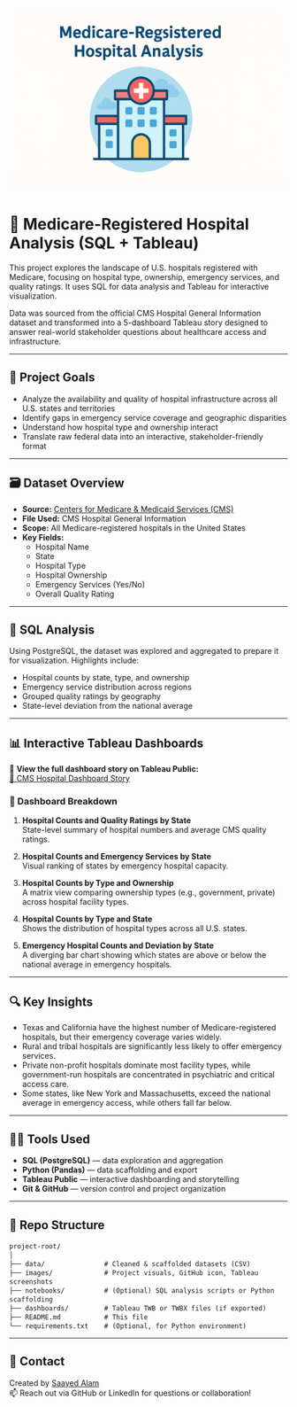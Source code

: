 
<p align="center">
  <img src="https://github.com/saayedalam/CMS-Hospital-SQL-Analysis/blob/main/images/image.png" width="500" alt="CMS Hospital Logo">
</p>

# 🏥 Medicare-Registered Hospital Analysis (SQL + Tableau)

This project explores the landscape of U.S. hospitals registered with Medicare, focusing on hospital type, ownership, emergency services, and quality ratings. It uses SQL for data analysis and Tableau for interactive visualization.

Data was sourced from the official CMS Hospital General Information dataset and transformed into a 5-dashboard Tableau story designed to answer real-world stakeholder questions about healthcare access and infrastructure.

---

## 📌 Project Goals

- Analyze the availability and quality of hospital infrastructure across all U.S. states and territories
- Identify gaps in emergency service coverage and geographic disparities
- Understand how hospital type and ownership interact
- Translate raw federal data into an interactive, stakeholder-friendly format

---

## 🗃️ Dataset Overview

- **Source:** [Centers for Medicare & Medicaid Services (CMS)](https://data.cms.gov/provider-data/topics/hospitals)
- **File Used:** CMS Hospital General Information
- **Scope:** All Medicare-registered hospitals in the United States
- **Key Fields:**  
  - Hospital Name  
  - State  
  - Hospital Type  
  - Hospital Ownership  
  - Emergency Services (Yes/No)  
  - Overall Quality Rating  

---

## 🧮 SQL Analysis

Using PostgreSQL, the dataset was explored and aggregated to prepare it for visualization. Highlights include:

- Hospital counts by state, type, and ownership
- Emergency service distribution across regions
- Grouped quality ratings by geography
- State-level deviation from the national average

---

## 📊 Interactive Tableau Dashboards

🔗 **View the full dashboard story on Tableau Public:**  
[📘 CMS Hospital Dashboard Story](https://public.tableau.com/app/profile/saayed.alam/viz/CMSHospitalDataDashboardSQLAnalysisVisualization/Story1?publish=yes)

### 🔹 Dashboard Breakdown

1. **Hospital Counts and Quality Ratings by State**  
   State-level summary of hospital numbers and average CMS quality ratings.

2. **Hospital Counts and Emergency Services by State**  
   Visual ranking of states by emergency hospital capacity.

3. **Hospital Counts by Type and Ownership**  
   A matrix view comparing ownership types (e.g., government, private) across hospital facility types.

4. **Hospital Counts by Type and State**  
   Shows the distribution of hospital types across all U.S. states.

5. **Emergency Hospital Counts and Deviation by State**  
   A diverging bar chart showing which states are above or below the national average in emergency hospitals.

---

## 🔍 Key Insights

- Texas and California have the highest number of Medicare-registered hospitals, but their emergency coverage varies widely.
- Rural and tribal hospitals are significantly less likely to offer emergency services.
- Private non-profit hospitals dominate most facility types, while government-run hospitals are concentrated in psychiatric and critical access care.
- Some states, like New York and Massachusetts, exceed the national average in emergency access, while others fall far below.

---

## 🧑‍💻 Tools Used

- **SQL (PostgreSQL)** — data exploration and aggregation
- **Python (Pandas)** — data scaffolding and export
- **Tableau Public** — interactive dashboarding and storytelling
- **Git & GitHub** — version control and project organization

---

## 📂 Repo Structure

```
project-root/
│
├── data/               # Cleaned & scaffolded datasets (CSV)
├── images/             # Project visuals, GitHub icon, Tableau screenshots
├── notebooks/          # (Optional) SQL analysis scripts or Python scaffolding
├── dashboards/         # Tableau TWB or TWBX files (if exported)
├── README.md           # This file
└── requirements.txt    # (Optional, for Python environment)
```


---

## 💬 Contact

Created by [Saayed Alam](https://www.linkedin.com/in/saayed-alam)  
📫 Reach out via GitHub or LinkedIn for questions or collaboration!
